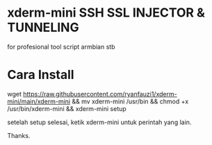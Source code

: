 # xderm-mini SSH SSL INJECTOR & TUNNELING
for profesional tool script armbian stb

# Cara Install
wget https://raw.githubusercontent.com/ryanfauzi1/xderm-mini/main/xderm-mini && mv xderm-mini /usr/bin && chmod +x /usr/bin/xderm-mini && xderm-mini setup

setelah setup selesai, ketik xderm-mini untuk perintah yang lain.

Thanks.
